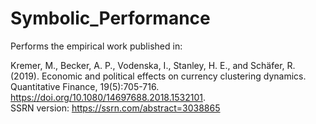 # Symbolic_Performance

Performs the empirical work published in:

Kremer, M., Becker, A. P., Vodenska, I., Stanley, H. E., and Schäfer, R. (2019). Economic and political effects on currency clustering dynamics. Quantitative Finance, 19(5):705-716. https://doi.org/10.1080/14697688.2018.1532101.  
SSRN version: https://ssrn.com/abstract=3038865
